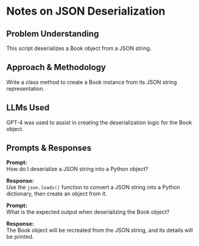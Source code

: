 # Notes on JSON Deserialization

## Problem Understanding
This script deserializes a Book object from a JSON string.

## Approach & Methodology
Write a class method to create a Book instance from its JSON string representation.

## LLMs Used
GPT-4 was used to assist in creating the deserialization logic for the Book object.

## Prompts & Responses
**Prompt:**  
How do I deserialize a JSON string into a Python object?

**Response:**  
Use the `json.loads()` function to convert a JSON string into a Python dictionary, then create an object from it.

**Prompt:**  
What is the expected output when deserializing the Book object?

**Response:**  
The Book object will be recreated from the JSON string, and its details will be printed.
